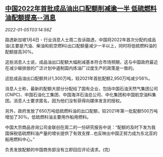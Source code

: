 <!--1641353462000-->
[中国2022年首批成品油出口配额削减逾一半 低硫燃料油配额提高--消息](https://cn.reuters.com/article/china-2022-oil-products-export-quota-010-idCNKBS2JF07T)
------

<div><i>2022-01-05T03:14:56Z</i></div><p>路透新加坡1月4日 - 行业消息人士周二告诉路透，中国将2022年首次分配的成品油(主要是汽油、柴油和航空燃料)出口配额量减少一半以上，同时将低硫燃料油的配额提高30%。</p><p>这些消息人士说，成品油出口配额大幅削减基本符合市场预期，这与中国政府最近在减少碳排放的广泛计划中遏制国内炼油厂过度生产的政策是一致的。</p><p>这批成品油出口配额共计1,300万吨，较2021年首批配额2,950万吨减少56%。</p><p>消息人士称，最新的配额大部分分配给了国有企业，包括中国石油天然气集团公司(CNPC)、中国石油化工集团、中国海洋石油总公司、中化集团和中国航空油料集团。消息人士要求匿名，因为他们没有获得向媒体发言的授权。</p><p>另外，政府发放了650万吨低硫燃料油的出口配额，较2021年第一批配额500万吨增加了30%。低硫燃料油主要用作船用燃料。</p><p>中国大宗商品咨询公司金联创在周二的一份研究报告中说：“配额的及时下发为我国保税低硫燃料油产量的增长提供了有效支撑...也反映出中国正努力成为东北亚的船用燃料中心。”</p><p>负责发放配额的中国商务部没有立即回应评论请求。(完)</p>
